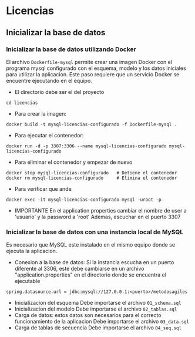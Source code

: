 # Licencias
## Inicializar la base de datos
### Inicializar la base de datos utilizando Docker
El archivo `Dockerfile-mysql` permite crear una imagen Docker con el programa mysql
configurado con el esquema, modelo y los datos iniciales para utilizar la aplicacion.
Este paso requiere que un servicio Docker se encuentre ejecutando en el equipo.

- El directorio debe ser el del proyecto
```console
cd licencias
```

- Para crear la imagen:
```console
docker build -t mysql-licencias-configurado -f Dockerfile-mysql .
```

- Para ejecutar el contenedor:
```console
docker run -d -p 3307:3306 --name mysql-licencias-configurado mysql-licencias-configurado
```

- Para eliminar el contenedor y empezar de nuevo
```
docker stop mysql-licencias-configurado   # Detiene el contenedor
docker rm mysql-licencias-configurado     # Elimina el contenedor
```

- Para verificar que ande
```console
docker exec -it mysql-licencias-configurado mysql -uroot -p
```

- IMPORTANTE
En el application properties cambiar el nombre de user a 'usuario' y la password a 'root'
Ademas, escuchar en el puerto 3307

### Inicializar la base de datos con una instancia local de MySQL
Es necesario que MySQL este instalado en el mismo equipo donde se ejecuta la aplicacion.

- Conexion a la base de datos:
Si la instancia escucha en un puerto diferente al 3306, este debe cambiarse en un archivo
"application.properties" en el directorio donde se encuentra el ejecutable
```console
spring.datasource.url = jdbc:mysql://127.0.0.1:<puerto>/metodosagiles
```
- Inicializacion del esquema
Debe importarse el archivo `01_schema.sql`
- Inicializacion del modelo
Debe importarse el archivo `02_tablas.sql`
- Carga de datos: estos datos son necesarios para el correcto funcionamiento de la aplicacion
Debe importarse el archivo `03_data.sql`
- Carga de tablas de secuencia
Debe importarse el archivo `04_seq.sql`
